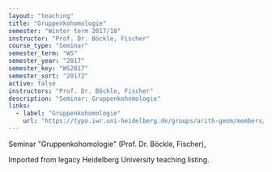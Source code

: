 ```yaml
---
layout: "teaching"
title: "Gruppenkohomologie"
semester: "Winter term 2017/18"
instructor: "Prof. Dr. Böckle, Fischer"
course_type: "Seminar"
semester_term: "WS"
semester_year: "2017"
semester_key: "WS2017"
semester_sort: "20172"
active: false
instructors: "Prof. Dr. Böckle, Fischer"
description: "Seminar: Gruppenkohomologie"
links:
  - label: "Gruppenkohomologie"
    url: "https://typo.iwr.uni-heidelberg.de/groups/arith-geom/members/konrad-fischer/seminar-gruppenkohomologie.html"
---
```


Seminar "Gruppenkohomologie" (Prof. Dr. Böckle, Fischer),

Imported from legacy Heidelberg University teaching listing.